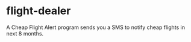 # flight-dealer
A Cheap Flight Alert program sends you a SMS to notify cheap flights in next 8 months.
